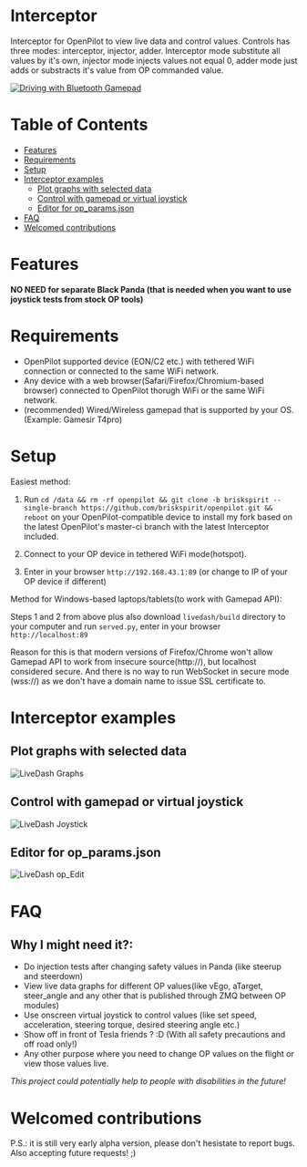 Interceptor
============

Interceptor for OpenPilot to view live data and control values.
Controls has three modes: interceptor, injector, adder. Interceptor mode substitute all values by it's own, injector mode injects values not equal 0, adder mode just adds or substracts it's value from OP commanded value.

[![Driving with Bluetooth Gamepad](https://github.com/briskspirit/Interceptor/blob/master/gamepad.gif)](https://www.youtube.com/watch?v=7w4aHAXTnpg)


Table of Contents
============

<!--ts-->
 * [Features](#features)
 * [Requirements](#requirements)
 * [Setup](#setup)
 * [Interceptor examples](#interceptor-examples)
   * [Plot graphs with selected data](#plot-graphs-with-selected-data)
   * [Control with gamepad or virtual joystick](#control-with-gamepad-or-virtual-joystick)
   * [Editor for op_params.json](@editor-for-op_params.json)
 * [FAQ](#faq)
 * [Welcomed contributions](#welcomed-contributions)
<!--te-->


Features
============

**NO NEED for separate Black Panda (that is needed when you want to use joystick tests from stock OP tools)**

Requirements
============

 - OpenPilot supported device (EON/C2 etc.) with tethered WiFi connection or connected to the same WiFi network.
 - Any device with a web browser(Safari/Firefox/Chromium-based browser) connected to OpenPilot thorugh WiFi or the same WiFi network.
 - (recommended) Wired/Wireless gamepad that is supported by your OS. (Example: Gamesir T4pro)

Setup
============
Easiest method:

1. Run `cd /data && rm -rf openpilot && git clone -b briskspirit --single-branch https://github.com/briskspirit/openpilot.git && reboot` on your OpenPilot-compatible device to install my fork based on the latest OpenPilot's master-ci branch with the latest Interceptor included.

2. Connect to your OP device in tethered WiFi mode(hotspot).

3. Enter in your browser `http://192.168.43.1:89` (or change to IP of your OP device if different)

Method for Windows-based laptops/tablets(to work with Gamepad API):

Steps 1 and 2 from above plus also download `livedash/build` directory to your computer and run `served.py`, enter in your browser `http://localhost:89`

Reason for this is that modern versions of Firefox/Chrome won't allow Gamepad API to work from insecure source(http://), but localhost considered secure.
And there is no way to run WebSocket in secure mode (wss://) as we don't have a domain name to issue SSL certificate to.


Interceptor examples
============

Plot graphs with selected data
-------------

![LiveDash Graphs](https://github.com/briskspirit/Interceptor/blob/master/LiveDash_graphs.gif "LiveDash Graphs")

Control with gamepad or virtual joystick
-------------

![LiveDash Joystick](https://github.com/briskspirit/Interceptor/blob/master/LiveDash_joystick.gif "LiveDash Joystick")

Editor for op_params.json
-------------

![LiveDash op_Edit](https://github.com/briskspirit/Interceptor/blob/master/LiveDash_opedit.jpg "LiveDash op_Edit")


FAQ
============

Why I might need it?:
-------------
- Do injection tests after changing safety values in Panda (like steerup and steerdown)
- View live data graphs for different OP values(like vEgo, aTarget, steer_angle and any other that is published through ZMQ between OP modules)
- Use onscreen virtual joystick to control values (like set speed, acceleration, steering torque, desired steering angle etc.)
- Show off in front of Tesla friends ? :D (With all safety precautions and off road only!)
- Any other purpose where you need to change OP values on the flight or view those values live.

*This project could potentially help to people with disabilities in the future!*

Welcomed contributions
=============
P.S.: it is still very early alpha version, please don't hesistate to report bugs. Also accepting future requests! ;)